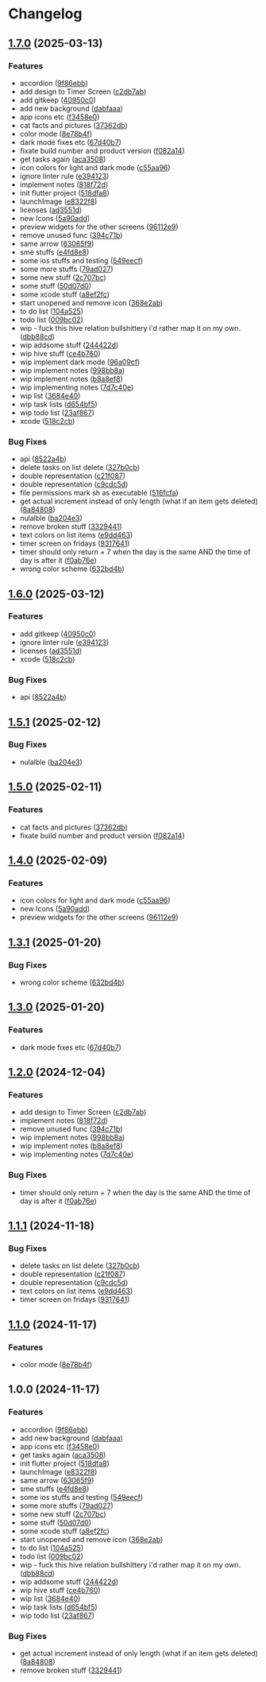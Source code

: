 # Changelog

## [1.7.0](https://github.com/sanriodev/aandm/compare/v1.6.0...v1.7.0) (2025-03-13)


### Features

* accordion ([9f86ebb](https://github.com/sanriodev/aandm/commit/9f86ebb8edb89d5da2743cbaf2744b09878b9c35))
* add design to Timer Screen ([c2db7ab](https://github.com/sanriodev/aandm/commit/c2db7abd4c148009cf6d05f04d26b741d3c9cfcd))
* add gitkeep ([40950c0](https://github.com/sanriodev/aandm/commit/40950c03eee494ad1dec05955b0512890a978099))
* add new background ([dabfaaa](https://github.com/sanriodev/aandm/commit/dabfaaacc913263aa40b9d70679083b652a9e323))
* app icons etc ([f3458e0](https://github.com/sanriodev/aandm/commit/f3458e0948496063fc2ab443d22ca220ef89d2c2))
* cat facts and pictures ([37362db](https://github.com/sanriodev/aandm/commit/37362db597e9e70cad5febb81e8168eec8383967))
* color mode ([8e78b4f](https://github.com/sanriodev/aandm/commit/8e78b4f97d3e301ae1d4ac8bd5581b7b09f63409))
* dark mode fixes etc ([67d40b7](https://github.com/sanriodev/aandm/commit/67d40b7b82d9e95e476173b304d6098187f42098))
* fixate build number and product version ([f082a14](https://github.com/sanriodev/aandm/commit/f082a14a0fb927e0afb9620173260926a594535b))
* get tasks again ([aca3508](https://github.com/sanriodev/aandm/commit/aca350871cc074c8569213dff552bbeba1be674c))
* icon colors for light and dark mode ([c55aa96](https://github.com/sanriodev/aandm/commit/c55aa96b2e8ba4b485a58f36b9b7d708766874dd))
* ignore linter rule ([e394123](https://github.com/sanriodev/aandm/commit/e394123b93ff9f525e12e096564d97816334ef9b))
* implement notes ([818f72d](https://github.com/sanriodev/aandm/commit/818f72dcbddbae5d01aaa10e1ef34c3c9c29848f))
* init flutter project ([518dfa8](https://github.com/sanriodev/aandm/commit/518dfa8fa6ccec3e577e792b037566cd4b66e97a))
* launchImage ([e8322f8](https://github.com/sanriodev/aandm/commit/e8322f84676f23823c59f3daeb631199cb6b448b))
* licenses ([ad3551d](https://github.com/sanriodev/aandm/commit/ad3551d92d1d52ec04a75d8c49e899503111de20))
* new Icons ([5a90add](https://github.com/sanriodev/aandm/commit/5a90add671e43e297f8ba30e208e992994cbe3d5))
* preview widgets for the other screens ([96112e9](https://github.com/sanriodev/aandm/commit/96112e9bad59e5ccc8aeef82d701e60115e5aee6))
* remove unused func ([394c71b](https://github.com/sanriodev/aandm/commit/394c71b76eadd3cfc300bb5ba6beceeffd0132a2))
* same arrow ([63065f9](https://github.com/sanriodev/aandm/commit/63065f91ea0e8eda5935cfe35e4db5c55726e5c1))
* sme stuffs ([e4fd8e8](https://github.com/sanriodev/aandm/commit/e4fd8e86b3a358e0a4e967e94977ba5ce41c1585))
* some ios stuffs and testing ([549eecf](https://github.com/sanriodev/aandm/commit/549eecfc74af2e1bb6b701761673238b6179230a))
* some more stuffs ([79ad027](https://github.com/sanriodev/aandm/commit/79ad027af1f89f5c07c864957dc8ac4226ed3b39))
* some new stuff ([2c707bc](https://github.com/sanriodev/aandm/commit/2c707bc3b2e615cb5e1946ae0098d3690d0f13d9))
* some stuff ([50d07d0](https://github.com/sanriodev/aandm/commit/50d07d05ccd05a38e6d34e7239a3f83862639bdd))
* some xcode stuff ([a8ef2fc](https://github.com/sanriodev/aandm/commit/a8ef2fcec2d5ba2bf0c3ba2811a6f2311fcfd019))
* start unopened and remove icon ([368e2ab](https://github.com/sanriodev/aandm/commit/368e2ab6012fd5775c76ce87e39a5d267908b11e))
* to do list ([104a525](https://github.com/sanriodev/aandm/commit/104a5255f20efd8425d64ff50cd8c85ea6d1fa82))
* todo list ([009bc02](https://github.com/sanriodev/aandm/commit/009bc02561c2adefe8d6300e5396eea33fd79840))
* wip - fuck this hive relation bullshittery i'd rather map it on my own. ([dbb88cd](https://github.com/sanriodev/aandm/commit/dbb88cda91c3700574433c5d83e108aafb28db98))
* wip addsome stuff ([244422d](https://github.com/sanriodev/aandm/commit/244422dd8737bc44d69e26a9edbfcd4865ef741f))
* wip hive stuff ([ce4b760](https://github.com/sanriodev/aandm/commit/ce4b76064fd311b57b33fe6602092b62c843a8d4))
* wip implement dark mode ([96a09cf](https://github.com/sanriodev/aandm/commit/96a09cfe219bc5c8a4fa90440d5e2384e5ec9cdc))
* wip implement notes ([998bb8a](https://github.com/sanriodev/aandm/commit/998bb8a3e6e1df064fe1921a6178d02c9e0e8bd5))
* wip implement notes ([b8a8ef8](https://github.com/sanriodev/aandm/commit/b8a8ef82402424998e6e0a89b9e0328cde832bbe))
* wip implementing notes ([7d7c40e](https://github.com/sanriodev/aandm/commit/7d7c40eab59149e499b0b3f2d22fe04e5d8e5eca))
* wip list ([3684e40](https://github.com/sanriodev/aandm/commit/3684e40d9857dcc87cb02dadf4e3ef53c4d983a4))
* wip task lists ([d654bf5](https://github.com/sanriodev/aandm/commit/d654bf5825ab36a6610a68be95d12cb248a2a834))
* wip todo list ([23af867](https://github.com/sanriodev/aandm/commit/23af867950feab5e696c9b20060bd95a0ddc643b))
* xcode ([518c2cb](https://github.com/sanriodev/aandm/commit/518c2cb9f0976629b30c9950eabbcf3ffeb96198))


### Bug Fixes

* api ([8522a4b](https://github.com/sanriodev/aandm/commit/8522a4b6dd442959fb5557d9cb52c00e332be19d))
* delete tasks on list delete ([327b0cb](https://github.com/sanriodev/aandm/commit/327b0cb29745e07f8b051273def10978f1d65879))
* double representation ([c21f087](https://github.com/sanriodev/aandm/commit/c21f08709eaf61644e30c3afa1ce3a6b7e0cfca3))
* double representation ([c9cdc5d](https://github.com/sanriodev/aandm/commit/c9cdc5dacf145dd58a7577a00870aba7facbbdda))
* file permissions mark sh as executable ([516fcfa](https://github.com/sanriodev/aandm/commit/516fcfae3d231cb72c46859924c5f70e6e6d0c1d))
* get actual increment instead of only length (what if an item gets deleted) ([8a84808](https://github.com/sanriodev/aandm/commit/8a84808f01d74d1997d996d294d50943355f0832))
* nulalble ([ba204e3](https://github.com/sanriodev/aandm/commit/ba204e3fa9ce12b66331c091e9778c36f480008b))
* remove broken stuff ([3329441](https://github.com/sanriodev/aandm/commit/3329441e036952f86478422c54a106e14efd1151))
* text colors on list items ([e9dd463](https://github.com/sanriodev/aandm/commit/e9dd463ac1a0b6c9a313f09284b77c9bfec77b28))
* timer screen on fridays ([9317641](https://github.com/sanriodev/aandm/commit/9317641fe7f28397420eb16c2c3a1ef9907f7823))
* timer should only return + 7 when the day is the same AND the time of day is after it ([f0ab76e](https://github.com/sanriodev/aandm/commit/f0ab76e35231719cf57d55c0c9a89004a56b3895))
* wrong color scheme ([632bd4b](https://github.com/sanriodev/aandm/commit/632bd4bd57314a8c9572446a3b068012bd934757))

## [1.6.0](https://github.com/sanriodev/aandm/compare/v1.5.1...v1.6.0) (2025-03-12)


### Features

* add gitkeep ([40950c0](https://github.com/sanriodev/aandm/commit/40950c03eee494ad1dec05955b0512890a978099))
* ignore linter rule ([e394123](https://github.com/sanriodev/aandm/commit/e394123b93ff9f525e12e096564d97816334ef9b))
* licenses ([ad3551d](https://github.com/sanriodev/aandm/commit/ad3551d92d1d52ec04a75d8c49e899503111de20))
* xcode ([518c2cb](https://github.com/sanriodev/aandm/commit/518c2cb9f0976629b30c9950eabbcf3ffeb96198))


### Bug Fixes

* api ([8522a4b](https://github.com/sanriodev/aandm/commit/8522a4b6dd442959fb5557d9cb52c00e332be19d))

## [1.5.1](https://github.com/sanriodev/aandm/compare/v1.5.0...v1.5.1) (2025-02-12)


### Bug Fixes

* nulalble ([ba204e3](https://github.com/sanriodev/aandm/commit/ba204e3fa9ce12b66331c091e9778c36f480008b))

## [1.5.0](https://github.com/sanriodev/aandm/compare/v1.4.0...v1.5.0) (2025-02-11)


### Features

* cat facts and pictures ([37362db](https://github.com/sanriodev/aandm/commit/37362db597e9e70cad5febb81e8168eec8383967))
* fixate build number and product version ([f082a14](https://github.com/sanriodev/aandm/commit/f082a14a0fb927e0afb9620173260926a594535b))

## [1.4.0](https://github.com/sanriodev/aandm/compare/v1.3.1...v1.4.0) (2025-02-09)


### Features

* icon colors for light and dark mode ([c55aa96](https://github.com/sanriodev/aandm/commit/c55aa96b2e8ba4b485a58f36b9b7d708766874dd))
* new Icons ([5a90add](https://github.com/sanriodev/aandm/commit/5a90add671e43e297f8ba30e208e992994cbe3d5))
* preview widgets for the other screens ([96112e9](https://github.com/sanriodev/aandm/commit/96112e9bad59e5ccc8aeef82d701e60115e5aee6))

## [1.3.1](https://github.com/sanriodev/aandm/compare/v1.3.0...v1.3.1) (2025-01-20)


### Bug Fixes

* wrong color scheme ([632bd4b](https://github.com/sanriodev/aandm/commit/632bd4bd57314a8c9572446a3b068012bd934757))

## [1.3.0](https://github.com/sanriodev/aandm/compare/v1.2.0...v1.3.0) (2025-01-20)


### Features

* dark mode fixes etc ([67d40b7](https://github.com/sanriodev/aandm/commit/67d40b7b82d9e95e476173b304d6098187f42098))

## [1.2.0](https://github.com/sanriodev/aandm/compare/v1.1.1...v1.2.0) (2024-12-04)


### Features

* add design to Timer Screen ([c2db7ab](https://github.com/sanriodev/aandm/commit/c2db7abd4c148009cf6d05f04d26b741d3c9cfcd))
* implement notes ([818f72d](https://github.com/sanriodev/aandm/commit/818f72dcbddbae5d01aaa10e1ef34c3c9c29848f))
* remove unused func ([394c71b](https://github.com/sanriodev/aandm/commit/394c71b76eadd3cfc300bb5ba6beceeffd0132a2))
* wip implement notes ([998bb8a](https://github.com/sanriodev/aandm/commit/998bb8a3e6e1df064fe1921a6178d02c9e0e8bd5))
* wip implement notes ([b8a8ef8](https://github.com/sanriodev/aandm/commit/b8a8ef82402424998e6e0a89b9e0328cde832bbe))
* wip implementing notes ([7d7c40e](https://github.com/sanriodev/aandm/commit/7d7c40eab59149e499b0b3f2d22fe04e5d8e5eca))


### Bug Fixes

* timer should only return + 7 when the day is the same AND the time of day is after it ([f0ab76e](https://github.com/sanriodev/aandm/commit/f0ab76e35231719cf57d55c0c9a89004a56b3895))

## [1.1.1](https://github.com/sanriodev/aandm/compare/v1.1.0...v1.1.1) (2024-11-18)


### Bug Fixes

* delete tasks on list delete ([327b0cb](https://github.com/sanriodev/aandm/commit/327b0cb29745e07f8b051273def10978f1d65879))
* double representation ([c21f087](https://github.com/sanriodev/aandm/commit/c21f08709eaf61644e30c3afa1ce3a6b7e0cfca3))
* double representation ([c9cdc5d](https://github.com/sanriodev/aandm/commit/c9cdc5dacf145dd58a7577a00870aba7facbbdda))
* text colors on list items ([e9dd463](https://github.com/sanriodev/aandm/commit/e9dd463ac1a0b6c9a313f09284b77c9bfec77b28))
* timer screen on fridays ([9317641](https://github.com/sanriodev/aandm/commit/9317641fe7f28397420eb16c2c3a1ef9907f7823))

## [1.1.0](https://github.com/sanriodev/aandm/compare/v1.0.0...v1.1.0) (2024-11-17)


### Features

* color mode ([8e78b4f](https://github.com/sanriodev/aandm/commit/8e78b4f97d3e301ae1d4ac8bd5581b7b09f63409))

## 1.0.0 (2024-11-17)


### Features

* accordion ([9f86ebb](https://github.com/sanriodev/aandm/commit/9f86ebb8edb89d5da2743cbaf2744b09878b9c35))
* add new background ([dabfaaa](https://github.com/sanriodev/aandm/commit/dabfaaacc913263aa40b9d70679083b652a9e323))
* app icons etc ([f3458e0](https://github.com/sanriodev/aandm/commit/f3458e0948496063fc2ab443d22ca220ef89d2c2))
* get tasks again ([aca3508](https://github.com/sanriodev/aandm/commit/aca350871cc074c8569213dff552bbeba1be674c))
* init flutter project ([518dfa8](https://github.com/sanriodev/aandm/commit/518dfa8fa6ccec3e577e792b037566cd4b66e97a))
* launchImage ([e8322f8](https://github.com/sanriodev/aandm/commit/e8322f84676f23823c59f3daeb631199cb6b448b))
* same arrow ([63065f9](https://github.com/sanriodev/aandm/commit/63065f91ea0e8eda5935cfe35e4db5c55726e5c1))
* sme stuffs ([e4fd8e8](https://github.com/sanriodev/aandm/commit/e4fd8e86b3a358e0a4e967e94977ba5ce41c1585))
* some ios stuffs and testing ([549eecf](https://github.com/sanriodev/aandm/commit/549eecfc74af2e1bb6b701761673238b6179230a))
* some more stuffs ([79ad027](https://github.com/sanriodev/aandm/commit/79ad027af1f89f5c07c864957dc8ac4226ed3b39))
* some new stuff ([2c707bc](https://github.com/sanriodev/aandm/commit/2c707bc3b2e615cb5e1946ae0098d3690d0f13d9))
* some stuff ([50d07d0](https://github.com/sanriodev/aandm/commit/50d07d05ccd05a38e6d34e7239a3f83862639bdd))
* some xcode stuff ([a8ef2fc](https://github.com/sanriodev/aandm/commit/a8ef2fcec2d5ba2bf0c3ba2811a6f2311fcfd019))
* start unopened and remove icon ([368e2ab](https://github.com/sanriodev/aandm/commit/368e2ab6012fd5775c76ce87e39a5d267908b11e))
* to do list ([104a525](https://github.com/sanriodev/aandm/commit/104a5255f20efd8425d64ff50cd8c85ea6d1fa82))
* todo list ([009bc02](https://github.com/sanriodev/aandm/commit/009bc02561c2adefe8d6300e5396eea33fd79840))
* wip - fuck this hive relation bullshittery i'd rather map it on my own. ([dbb88cd](https://github.com/sanriodev/aandm/commit/dbb88cda91c3700574433c5d83e108aafb28db98))
* wip addsome stuff ([244422d](https://github.com/sanriodev/aandm/commit/244422dd8737bc44d69e26a9edbfcd4865ef741f))
* wip hive stuff ([ce4b760](https://github.com/sanriodev/aandm/commit/ce4b76064fd311b57b33fe6602092b62c843a8d4))
* wip list ([3684e40](https://github.com/sanriodev/aandm/commit/3684e40d9857dcc87cb02dadf4e3ef53c4d983a4))
* wip task lists ([d654bf5](https://github.com/sanriodev/aandm/commit/d654bf5825ab36a6610a68be95d12cb248a2a834))
* wip todo list ([23af867](https://github.com/sanriodev/aandm/commit/23af867950feab5e696c9b20060bd95a0ddc643b))


### Bug Fixes

* get actual increment instead of only length (what if an item gets deleted) ([8a84808](https://github.com/sanriodev/aandm/commit/8a84808f01d74d1997d996d294d50943355f0832))
* remove broken stuff ([3329441](https://github.com/sanriodev/aandm/commit/3329441e036952f86478422c54a106e14efd1151))
